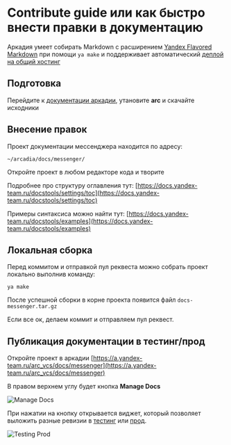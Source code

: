 # Contribute guide или как быстро внести правки в документацию

Аркадия умеет собирать Markdown с расширением [Yandex Flavored Markdown](https://github.com/yandex-cloud/yfm-transform/#yandex-flavored-markdown) при помощи `ya make` и поддерживает автоматический [деплой на общий хостинг](https://docs.yandex-team.ru/docstools/deploy)


## Подготовка

Перейдите к [документации аркадии](https://docs.yandex-team.ru/devtools/intro/quick-start-guide), утановите **arc** и скачайте исходники



## Внесение правок
Проект документации мессенджера находится по адресу:

```
~/arcadia/docs/messenger/
```

Откройте проект в любом редакторе кода и творите

Подробнее про структуру оглавления тут: [https://docs.yandex-team.ru/docstools/settings/toc](https://docs.yandex-team.ru/docstools/settings/toc) 

Примеры синтаксиса можно найти тут: [https://docs.yandex-team.ru/docstools/examples](https://docs.yandex-team.ru/docstools/examples)


## Локальная сборка
Перед коммитом и отправкой пул реквеста можно собрать проект локально выполнив команду:
```
ya make
```
После успешной сборки в корне проекта появится файл `docs-messenger.tar.gz`

Если все ок, делаем коммит и отправляем пул реквест.


## Публикация документации в тестинг/прод

Откройте проект в аркадии [https://a.yandex-team.ru/arc_vcs/docs/messenger](https://a.yandex-team.ru/arc_vcs/docs/messenger)

В правом верхнем углу будет кнопка **Manage Docs** 

![Manage Docs](https://docs.yandex-team.ru/docs-assets/docstools/2299113-9097374/ru/images/widget.png)

При нажатии на кнопку открывается виджет, который позволяет выложить разные ревизии в [тестинг](https://testing.docs.yandex-team.ru/messenger/) или [прод](https://docs.yandex-team.ru/messenger/).


![Testing Prod](https://docs.yandex-team.ru/docs-assets/docstools/2299113-9097374/ru/images/widget_open.png)